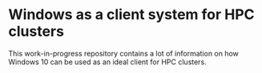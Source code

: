 # Windows as a client system for HPC clusters

This work-in-progress repository contains a lot of information on how Windows 10 can be used as an ideal client for HPC clusters.

